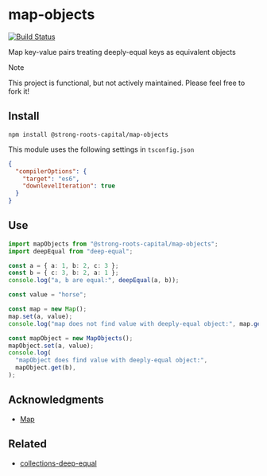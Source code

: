 # map-objects

[![Build Status]](https://github.com/strong-roots-capital/map-objects/actions/workflows/release.yml)

[build status]: https://github.com/strong-roots-capital/map-objects/actions/workflows/release.yml/badge.svg?event=push

Map key-value pairs treating deeply-equal keys as equivalent objects

> [!NOTE]
> This project is functional, but not actively maintained.
> Please feel free to fork it!

## Install

```shell
npm install @strong-roots-capital/map-objects
```

This module uses the following settings in `tsconfig.json`

```json
{
  "compilerOptions": {
    "target": "es6",
    "downlevelIteration": true
  }
}
```

## Use

```typescript
import mapObjects from "@strong-roots-capital/map-objects";
import deepEqual from "deep-equal";

const a = { a: 1, b: 2, c: 3 };
const b = { c: 3, b: 2, a: 1 };
console.log("a, b are equal:", deepEqual(a, b));

const value = "horse";

const map = new Map();
map.set(a, value);
console.log("map does not find value with deeply-equal object:", map.get(b));

const mapObject = new MapObjects();
mapObject.set(a, value);
console.log(
  "mapObject does find value with deeply-equal object:",
  mapObject.get(b),
);
```

## Acknowledgments

- [Map](https://developer.mozilla.org/en-US/docs/Web/JavaScript/Reference/Global_Objects/Map)

## Related

- [collections-deep-equal](https://github.com/leafac/collections-deep-equal)
